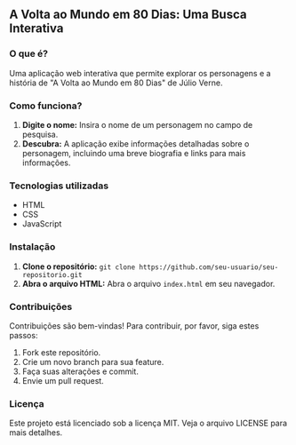 ## A Volta ao Mundo em 80 Dias: Uma Busca Interativa

### O que é?
Uma aplicação web interativa que permite explorar os personagens e a história de "A Volta ao Mundo em 80 Dias" de Júlio Verne.

### Como funciona?
1. **Digite o nome:** Insira o nome de um personagem no campo de pesquisa.
2. **Descubra:** A aplicação exibe informações detalhadas sobre o personagem, incluindo uma breve biografia e links para mais informações.

### Tecnologias utilizadas
* HTML
* CSS
* JavaScript

### Instalação
1. **Clone o repositório:** `git clone https://github.com/seu-usuario/seu-repositorio.git`
2. **Abra o arquivo HTML:** Abra o arquivo `index.html` em seu navegador.

### Contribuições
Contribuições são bem-vindas! Para contribuir, por favor, siga estes passos:
1. Fork este repositório.
2. Crie um novo branch para sua feature.
3. Faça suas alterações e commit.
4. Envie um pull request.

### Licença
Este projeto está licenciado sob a licença MIT. Veja o arquivo LICENSE para mais detalhes.
